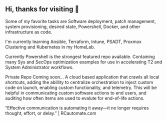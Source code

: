 ## Hi, thanks for visiting 👋


Some of my favorite tasks are Software deployment, patch management, system provisioning, desired state, Powershell, Docker, and other infrastructure as code.

I'm currently learning Ansible, Terraform, Intune, PSADT, Proxmox Clustering and Kubernetes in my HomeLab.


Currently Powershell is the strongest featured repo available.  Containing many Sys and SecOps optimization examples for use in accelerating T2 and System Administrator workflows.


Private Repo Coming soon... A cloud based application that crawls all local shortcuts, adding the abillity to centralize orchestration to inject custom code on launch, enabling custom functionality, and telemetry.
  This will be helpful in communicating custom software actions to end users, and auditing how often items are used to evalute for end-of-life actions.

“Effective communication is automating it away—it no longer requires thought, effort, or delay.” | RCautomate.com

<!--
**gsxryan/gsxryan** is a ✨ _special_ ✨ repository because its `README.md` (this file) appears on your GitHub profile.

Here are some ideas to get you started:

- 🔭 I’m currently working on ...
- 🌱 I’m currently learning ...
- 👯 I’m looking to collaborate on ...
- 🤔 I’m looking for help with ...
- 💬 Ask me about ...
- 📫 How to reach me: ...
- 😄 Pronouns: ...
- ⚡ Fun fact: ...
-->
